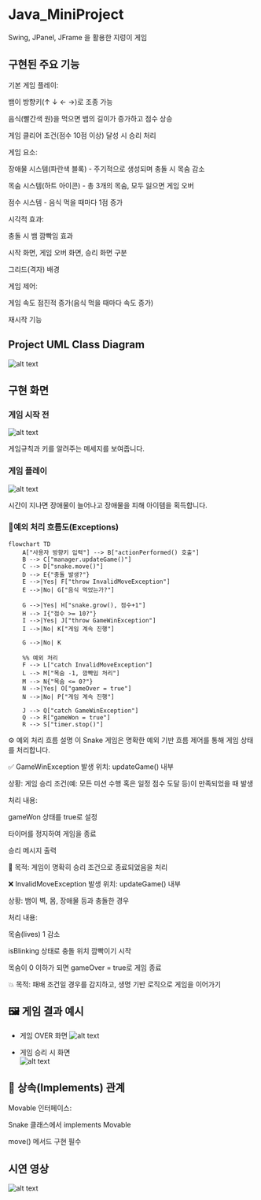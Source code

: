 <h1>Java_MiniProject</h1>
<p>Swing, JPanel, JFrame 을 활용한 지렁이 게임</p>

<h2> 구현된 주요 기능</h2>
기본 게임 플레이:

뱀이 방향키(↑ ↓ ← →)로 조종 가능

음식(빨간색 원)을 먹으면 뱀의 길이가 증가하고 점수 상승

게임 클리어 조건(점수 10점 이상) 달성 시 승리 처리

게임 요소:

장애물 시스템(파란색 블록) - 주기적으로 생성되며 충돌 시 목숨 감소

목숨 시스템(하트 아이콘) - 총 3개의 목숨, 모두 잃으면 게임 오버

점수 시스템 - 음식 먹을 때마다 1점 증가

시각적 효과:

충돌 시 뱀 깜빡임 효과

시작 화면, 게임 오버 화면, 승리 화면 구분

그리드(격자) 배경

게임 제어:

게임 속도 점진적 증가(음식 먹을 때마다 속도 증가)

재시작 기능

<h2>Project UML Class Diagram </h2>

![alt text](images/image.png)

<h2>구현 화면</h2>
<h3>게임 시작 전</h3>

![alt text](images/image-1.png)

<p>게임규칙과 키를 알려주는 메세지를 보여줍니다.</p>

<h3> 게임 플레이 </h3>

![alt text](images/image-2.png)

<p>시간이 지나면 장애물이 늘어나고 장애물을 피해 아이템을 획득합니다.</p>

<h3>🚨예외 처리 흐름도(Exceptions)</h3>

```mermaid
flowchart TD
    A["사용자 방향키 입력"] --> B["actionPerformed() 호출"]
    B --> C["manager.updateGame()"]
    C --> D["snake.move()"]
    D --> E{"충돌 발생?"}
    E -->|Yes| F["throw InvalidMoveException"]
    E -->|No| G["음식 먹었는가?"]

    G -->|Yes| H["snake.grow(), 점수+1"]
    H --> I{"점수 >= 10?"}
    I -->|Yes| J["throw GameWinException"]
    I -->|No| K["게임 계속 진행"]

    G -->|No| K

    %% 예외 처리
    F --> L["catch InvalidMoveException"]
    L --> M["목숨 -1, 깜빡임 처리"]
    M --> N{"목숨 <= 0?"}
    N -->|Yes| O["gameOver = true"]
    N -->|No| P["게임 계속 진행"]

    J --> Q["catch GameWinException"]
    Q --> R["gameWon = true"]
    R --> S["timer.stop()"]
```

⚙️ 예외 처리 흐름 설명
이 Snake 게임은 명확한 예외 기반 흐름 제어를 통해 게임 상태를 처리합니다.

✅ GameWinException
발생 위치: updateGame() 내부

상황: 게임 승리 조건(예: 모든 미션 수행 혹은 일정 점수 도달 등)이 만족되었을 때 발생

처리 내용:

gameWon 상태를 true로 설정

타이머를 정지하여 게임을 종료

승리 메시지 출력

🎯 목적: 게임이 명확히 승리 조건으로 종료되었음을 처리

❌ InvalidMoveException
발생 위치: updateGame() 내부

상황: 뱀이 벽, 몸, 장애물 등과 충돌한 경우

처리 내용:

목숨(lives) 1 감소

isBlinking 상태로 충돌 위치 깜빡이기 시작

목숨이 0 이하가 되면 gameOver = true로 게임 종료

💥 목적: 패배 조건일 경우를 감지하고, 생명 기반 로직으로 게임을 이어가기

## 🖼 게임 결과 예시

- 게임 OVER 화면
  ![alt text](image-4.png.png)

- 게임 승리 시 화면  
  ![alt text](image-3.png)

<h2>🔄 상속(Implements) 관계</h2>
Movable 인터페이스:

Snake 클래스에서 implements Movable

move() 메서드 구현 필수

<h2>시연 영상</h2>

![alt text](image.png)
